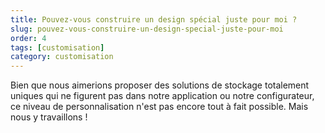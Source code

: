 ```yaml
---
title: Pouvez-vous construire un design spécial juste pour moi ?
slug: pouvez-vous-construire-un-design-special-juste-pour-moi
order: 4
tags: [customisation]
category: customisation
---
```


Bien que nous aimerions proposer des solutions de stockage totalement uniques qui ne figurent pas dans notre application ou notre configurateur, ce niveau de personnalisation n'est pas encore tout à fait possible. Mais nous y travaillons !
